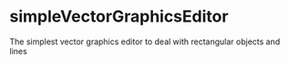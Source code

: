 # simpleVectorGraphicsEditor
The simplest vector graphics editor to deal with rectangular objects and lines
